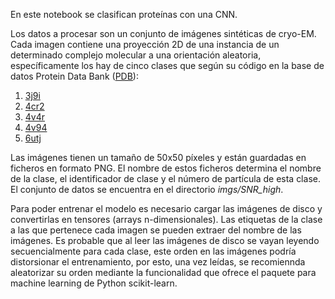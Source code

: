 En este notebook se clasifican proteínas con una CNN.

Los datos a procesar son un conjunto de imágenes sintéticas de cryo-EM. Cada imagen contiene una proyección 2D de una instancia de un determinado complejo molecular a una orientación aleatoria, específicamente los hay de cinco clases que según su código en la base de datos Protein Data Bank ([PDB](https://www.rcsb.org/)):

1. [3j9i](https://www.rcsb.org/structure/3J9I)
2. [4cr2](https://www.rcsb.org/structure/4CR2)
3. [4v4r](https://www.rcsb.org/structure/4V4R)
4. [4v94](https://www.rcsb.org/structure/4V94)
5. [6utj](https://www.rcsb.org/structure/6UTJ)

Las imágenes tienen un tamaño de 50x50 píxeles y están guardadas en ficheros en formato PNG. El nombre de estos ficheros determina el nombre de la clase, el identificador de clase y el número de partícula de esta clase. El conjunto de datos se encuentra en el directorio *imgs/SNR_high*.

Para poder entrenar el modelo es necesario cargar las imágenes de disco y convertirlas en tensores (arrays n-dimensionales). Las etiquetas de la clase a las que pertenece cada imagen se pueden extraer del nombre de las imágenes. Es probable que al leer las imágenes de disco se vayan leyendo secuencialmente para cada clase, este orden en las imágenes podría distorsionar el entrenamiento, por esto, una vez leídas, se recomiennda aleatorizar su orden mediante la funcionalidad que ofrece el paquete para machine learning de Python scikit-learn.
